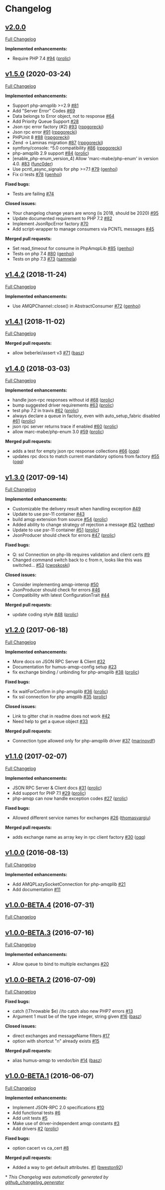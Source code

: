 # Changelog

## [v2.0.0](https://github.com/prolic/HumusAmqp/tree/v2.0.0)

[Full Changelog](https://github.com/prolic/HumusAmqp/compare/v1.5.0...v2.0.0)

**Implemented enhancements:**

- Require PHP 7.4 [\#94](https://github.com/prolic/HumusAmqp/pull/94) ([prolic](https://github.com/prolic))

## [v1.5.0](https://github.com/prolic/HumusAmqp/tree/v1.5.0) (2020-03-24)

[Full Changelog](https://github.com/prolic/HumusAmqp/compare/v1.4.2...v1.5.0)

**Implemented enhancements:**

- Support php-amqplib \>=2.9 [\#81](https://github.com/prolic/HumusAmqp/issues/81)
- Add "Server Error" Codes [\#69](https://github.com/prolic/HumusAmqp/issues/69)
- Data belongs to Error object, not to response [\#64](https://github.com/prolic/HumusAmqp/issues/64)
- Add Priority Queue Support [\#28](https://github.com/prolic/HumusAmqp/issues/28)
- Json rpc error factory \(\#2\) [\#93](https://github.com/prolic/HumusAmqp/pull/93) ([rppgorecki](https://github.com/rppgorecki))
- Json rpc error [\#91](https://github.com/prolic/HumusAmqp/pull/91) ([rppgorecki](https://github.com/rppgorecki))
- PHPUnit 8 [\#88](https://github.com/prolic/HumusAmqp/pull/88) ([rppgorecki](https://github.com/rppgorecki))
- Zend -\> Laminas migration [\#87](https://github.com/prolic/HumusAmqp/pull/87) ([rppgorecki](https://github.com/rppgorecki))
- symfony/console: ^5.0 compatibility [\#86](https://github.com/prolic/HumusAmqp/pull/86) ([rppgorecki](https://github.com/rppgorecki))
- php-amqplib 2.9 support [\#84](https://github.com/prolic/HumusAmqp/pull/84) ([prolic](https://github.com/prolic))
- \[enable\_php-enum\_version\_4\] Allow 'marc-mabe/php-enum' in version 4.0. [\#83](https://github.com/prolic/HumusAmqp/pull/83) ([func0der](https://github.com/func0der))
- Use pcntl\_async\_signals for php \>=7.1 [\#79](https://github.com/prolic/HumusAmqp/pull/79) ([genhoi](https://github.com/genhoi))
- Fix ci tests [\#78](https://github.com/prolic/HumusAmqp/pull/78) ([genhoi](https://github.com/genhoi))

**Fixed bugs:**

- Tests are failing [\#74](https://github.com/prolic/HumusAmqp/issues/74)

**Closed issues:**

- Your changelog change years are wrong \(is 2018, should be 2020\) [\#95](https://github.com/prolic/HumusAmqp/issues/95)
- Update documented requirement to PHP 7.2 [\#82](https://github.com/prolic/HumusAmqp/issues/82)
- Implement JsonRpcError factory [\#70](https://github.com/prolic/HumusAmqp/issues/70)
- Add script-wrapper to manage consumers via PCNTL messages [\#45](https://github.com/prolic/HumusAmqp/issues/45)

**Merged pull requests:**

- Set read\_timeout for consume in PhpAmqpLib [\#85](https://github.com/prolic/HumusAmqp/pull/85) ([genhoi](https://github.com/genhoi))
- Tests on php 7.4 [\#80](https://github.com/prolic/HumusAmqp/pull/80) ([genhoi](https://github.com/genhoi))
- Tests on php 7.3 [\#73](https://github.com/prolic/HumusAmqp/pull/73) ([samnela](https://github.com/samnela))

## [v1.4.2](https://github.com/prolic/HumusAmqp/tree/v1.4.2) (2018-11-24)

[Full Changelog](https://github.com/prolic/HumusAmqp/compare/v1.4.1...v1.4.2)

**Implemented enhancements:**

- Use AMQPChannel::close\(\) in AbstractConsumer [\#72](https://github.com/prolic/HumusAmqp/pull/72) ([genhoi](https://github.com/genhoi))

## [v1.4.1](https://github.com/prolic/HumusAmqp/tree/v1.4.1) (2018-11-02)

[Full Changelog](https://github.com/prolic/HumusAmqp/compare/v1.4.0...v1.4.1)

**Merged pull requests:**

- allow beberlei/assert v3 [\#71](https://github.com/prolic/HumusAmqp/pull/71) ([basz](https://github.com/basz))

## [v1.4.0](https://github.com/prolic/HumusAmqp/tree/v1.4.0) (2018-03-03)

[Full Changelog](https://github.com/prolic/HumusAmqp/compare/v1.3.0...v1.4.0)

**Implemented enhancements:**

- handle json-rpc responses without id [\#68](https://github.com/prolic/HumusAmqp/pull/68) ([prolic](https://github.com/prolic))
- bump suggested driver requirements [\#63](https://github.com/prolic/HumusAmqp/pull/63) ([prolic](https://github.com/prolic))
- test php 7.2 in travis [\#62](https://github.com/prolic/HumusAmqp/pull/62) ([prolic](https://github.com/prolic))
- always declare a queue in factory, even with auto\_setup\_fabric disabled [\#61](https://github.com/prolic/HumusAmqp/pull/61) ([prolic](https://github.com/prolic))
- json rpc server returns trace if enabled [\#60](https://github.com/prolic/HumusAmqp/pull/60) ([prolic](https://github.com/prolic))
- allow marc-mabe/php-enum 3.0 [\#59](https://github.com/prolic/HumusAmqp/pull/59) ([prolic](https://github.com/prolic))

**Merged pull requests:**

- adds a test for empty json rpc response collections [\#66](https://github.com/prolic/HumusAmqp/pull/66) ([oqq](https://github.com/oqq))
- updates rpc docs to match current mandatory options from factory [\#55](https://github.com/prolic/HumusAmqp/pull/55) ([oqq](https://github.com/oqq))

## [v1.3.0](https://github.com/prolic/HumusAmqp/tree/v1.3.0) (2017-09-14)

[Full Changelog](https://github.com/prolic/HumusAmqp/compare/v1.2.0...v1.3.0)

**Implemented enhancements:**

- Customizable the delivery result when handling exception [\#49](https://github.com/prolic/HumusAmqp/issues/49)
- Update to use psr-11 container [\#43](https://github.com/prolic/HumusAmqp/issues/43)
- build amqp extension from source [\#54](https://github.com/prolic/HumusAmqp/pull/54) ([prolic](https://github.com/prolic))
- Added ability to change strategy of rejection a message [\#52](https://github.com/prolic/HumusAmqp/pull/52) ([yethee](https://github.com/yethee))
- Update to use psr-11 container [\#51](https://github.com/prolic/HumusAmqp/pull/51) ([prolic](https://github.com/prolic))
- JsonProducer should check for errors [\#47](https://github.com/prolic/HumusAmqp/pull/47) ([prolic](https://github.com/prolic))

**Fixed bugs:**

- Q: ssl Connection on php-lib requires validation and client certs [\#9](https://github.com/prolic/HumusAmqp/issues/9)
- Changed command switch back to c from n, looks like this was switched… [\#53](https://github.com/prolic/HumusAmqp/pull/53) ([cwoskoski](https://github.com/cwoskoski))

**Closed issues:**

- Consider implementing amqp-interop [\#50](https://github.com/prolic/HumusAmqp/issues/50)
- JsonProducer should check for errors [\#46](https://github.com/prolic/HumusAmqp/issues/46)
- Compatibility with latest ConfigurationTrait [\#44](https://github.com/prolic/HumusAmqp/issues/44)

**Merged pull requests:**

- update coding style [\#48](https://github.com/prolic/HumusAmqp/pull/48) ([prolic](https://github.com/prolic))

## [v1.2.0](https://github.com/prolic/HumusAmqp/tree/v1.2.0) (2017-06-18)

[Full Changelog](https://github.com/prolic/HumusAmqp/compare/v1.1.0...v1.2.0)

**Implemented enhancements:**

- More docs on JSON RPC Server & Client [\#32](https://github.com/prolic/HumusAmqp/issues/32)
- Documentation for humus-amqp-config setup [\#23](https://github.com/prolic/HumusAmqp/issues/23)
- fix exchange binding / unbinding for php-amqplib [\#38](https://github.com/prolic/HumusAmqp/pull/38) ([prolic](https://github.com/prolic))

**Fixed bugs:**

- fix waitForConfirm in php-amqplib [\#36](https://github.com/prolic/HumusAmqp/pull/36) ([prolic](https://github.com/prolic))
- fix ssl connection for php amqplib [\#35](https://github.com/prolic/HumusAmqp/pull/35) ([prolic](https://github.com/prolic))

**Closed issues:**

- Link to gitter chat in readme does not work [\#42](https://github.com/prolic/HumusAmqp/issues/42)
- Need help to get a queue object [\#33](https://github.com/prolic/HumusAmqp/issues/33)

**Merged pull requests:**

- Connection type allowed only for php-amqplib driver [\#37](https://github.com/prolic/HumusAmqp/pull/37) ([marinovdf](https://github.com/marinovdf))

## [v1.1.0](https://github.com/prolic/HumusAmqp/tree/v1.1.0) (2017-02-07)

[Full Changelog](https://github.com/prolic/HumusAmqp/compare/v1.0.0...v1.1.0)

**Implemented enhancements:**

- JSON RPC Server & Client docs [\#31](https://github.com/prolic/HumusAmqp/pull/31) ([prolic](https://github.com/prolic))
- Add support for PHP 7.1 [\#29](https://github.com/prolic/HumusAmqp/pull/29) ([prolic](https://github.com/prolic))
- php-amqp can now handle exception codes [\#27](https://github.com/prolic/HumusAmqp/pull/27) ([prolic](https://github.com/prolic))

**Fixed bugs:**

- Allowed different service names for exchanges [\#26](https://github.com/prolic/HumusAmqp/pull/26) ([thomasvargiu](https://github.com/thomasvargiu))

**Merged pull requests:**

- adds exchange name as array key in rpc client factory [\#30](https://github.com/prolic/HumusAmqp/pull/30) ([oqq](https://github.com/oqq))

## [v1.0.0](https://github.com/prolic/HumusAmqp/tree/v1.0.0) (2016-08-13)

[Full Changelog](https://github.com/prolic/HumusAmqp/compare/v1.0.0-BETA.4...v1.0.0)

**Implemented enhancements:**

- Add AMQPLazySocketConnection for php-amqplib [\#21](https://github.com/prolic/HumusAmqp/issues/21)
- Add documentation [\#11](https://github.com/prolic/HumusAmqp/issues/11)

## [v1.0.0-BETA.4](https://github.com/prolic/HumusAmqp/tree/v1.0.0-BETA.4) (2016-07-31)

[Full Changelog](https://github.com/prolic/HumusAmqp/compare/v1.0.0-BETA.3...v1.0.0-BETA.4)

## [v1.0.0-BETA.3](https://github.com/prolic/HumusAmqp/tree/v1.0.0-BETA.3) (2016-07-16)

[Full Changelog](https://github.com/prolic/HumusAmqp/compare/v1.0.0-BETA.2...v1.0.0-BETA.3)

**Implemented enhancements:**

- Allow queue to bind to multiple exchanges [\#20](https://github.com/prolic/HumusAmqp/issues/20)

## [v1.0.0-BETA.2](https://github.com/prolic/HumusAmqp/tree/v1.0.0-BETA.2) (2016-07-09)

[Full Changelog](https://github.com/prolic/HumusAmqp/compare/v1.0.0-BETA.1...v1.0.0-BETA.2)

**Fixed bugs:**

- catch \(\Throwable $e\) //to catch also new PHP7 errors [\#13](https://github.com/prolic/HumusAmqp/issues/13)
- Argument 1 must be of the type integer, string given [\#16](https://github.com/prolic/HumusAmqp/pull/16) ([basz](https://github.com/basz))

**Closed issues:**

- direct exchanges and messageName filters [\#17](https://github.com/prolic/HumusAmqp/issues/17)
- option with shortcut "n" already exists [\#15](https://github.com/prolic/HumusAmqp/issues/15)

**Merged pull requests:**

- alias humus-amqp to vendor/bin [\#14](https://github.com/prolic/HumusAmqp/pull/14) ([basz](https://github.com/basz))

## [v1.0.0-BETA.1](https://github.com/prolic/HumusAmqp/tree/v1.0.0-BETA.1) (2016-06-07)

[Full Changelog](https://github.com/prolic/HumusAmqp/compare/b19d56e667c1de7141a9415777fc5f7b265ecea2...v1.0.0-BETA.1)

**Implemented enhancements:**

- Implement JSON-RPC 2.0 specifications [\#10](https://github.com/prolic/HumusAmqp/issues/10)
- Add functional tests [\#6](https://github.com/prolic/HumusAmqp/issues/6)
- Add unit tests [\#5](https://github.com/prolic/HumusAmqp/issues/5)
- Make use of driver-independent amqp constants [\#3](https://github.com/prolic/HumusAmqp/issues/3)
- Add drivers [\#2](https://github.com/prolic/HumusAmqp/pull/2) ([prolic](https://github.com/prolic))

**Fixed bugs:**

- option cacert vs ca\_cert [\#8](https://github.com/prolic/HumusAmqp/issues/8)

**Merged pull requests:**

- Added a way to get default attributes. [\#1](https://github.com/prolic/HumusAmqp/pull/1) ([bweston92](https://github.com/bweston92))



\* *This Changelog was automatically generated by [github_changelog_generator](https://github.com/github-changelog-generator/github-changelog-generator)*
